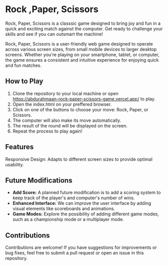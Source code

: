 # Rock ,Paper, Scissors

Rock, Paper, Scissors is a classsic game designed to bring joy and fun in a quick and exciting match against the computer. Get ready to challenge your skills and see if you can outsmart the machine!

Rock, Paper, Scissors is a user-friendly web game designed to operate across various screen sizes, from small mobile devices to larger desktop screens. Whether you're playing on your smartphone, tablet, or computer, the game ensures a consistent and intuitive experience for enjoying quick and fun matches.

## How to Play
1. Clone the repository to your local machine or open https://abdurahmaan-rock-paper-scissors-game.vercel.app/ to play.
2. Open the index.html on your preffered browser.
3. Click on one of the buttons to choose your move: Rock, Paper, or Scissors.
4. The computer will also make its move automatically.
5. The result of the round will be displayed on the screen.
6. Repeat the process to play again!

## Features 
Responsive Design: Adapts to different screen sizes to provide optimal usability.

## Future Modifications

- **Add Score:** A planned future modification is to add a scoring system to keep track of the player's and computer's number of wins.
- **Enhanced Interface:** We can improve the user interface by adding visual elements like scoreboards and animations.
- **Game Modes:** Explore the possibility of adding different game modes, such as a championship mode or a multiplayer mode.

## Contributions

Contributions are welcome! If you have suggestions for improvements or bug fixes, feel free to submit a pull request or open an issue in this repository.
